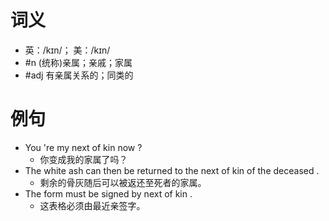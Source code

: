 # 词义
- 英：/kɪn/； 美：/kɪn/
- #n (统称)亲属；亲戚；家属
- #adj 有亲属关系的；同类的
# 例句
- You 're my next of kin now ?
	- 你变成我的家属了吗？
- The white ash can then be returned to the next of kin of the deceased .
	- 剩余的骨灰随后可以被返还至死者的家属。
- The form must be signed by next of kin .
	- 这表格必须由最近亲签字。
